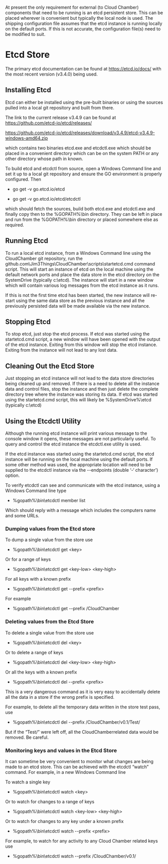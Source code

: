 At present the only requirement for external (to Cloud Chamber)
components that need to be running is an etcd persistent store. This can
be placed wherever is convenient but typically the local node is used.
The shipping configuration file assumes that the etcd instance is
running locally on the default ports. If this is not accurate, the
configuration file(s) need to be modified to suit.

# Etcd Store

The primary etcd documentation can be found at <https://etcd.io/docs/>
with the most recent version (v3.4.0) being used.

## Installing Etcd

Etcd can either be installed using the pre-built binaries or using the
sources pulled into a local git repository and built from there.

The link to the current release v3.4.9 can be found at
<https://github.com/etcd-io/etcd/releases/>

<https://github.com/etcd-io/etcd/releases/download/v3.4.9/etcd-v3.4.9-windows-amd64.zip>

which contains two binaries etcd.exe and etcdctl.exe which should be
placed in a convenient directory which can be on the system PATH or any
other directory whose path in known.

To build etcd and etcdctl from source, open a Windows Command line and
set it up to a local git repository and ensure the GO environment is
properly configured. Then

  - go get -v go.etcd.io/etcd

  - go get -v go.etcd.io/etcd/etcdctl

which should fetch the sources, build both etcd.exe and etcdctl.exe and
finally copy then to the %GOPATH%\\bin directory. They can be left in
place and run from the %GOPATH%\\bin directory or placed somewhere else
as required.

## Running Etcd

To run a local etcd instance, from a Windows Command line using the
CloudChamber git repository, run the
github.com\\Jim3Things\\CloudChamber\\scripts\\startetcd.cmd command
script. This will start an instance of etcd on the local machine using
the default network ports and place the data store in the etcd directory
on the SystemDrive (typically c:\\etcd). The instance will start in a
new window which will contain various log messages from the etcd
instance as it runs.

If this is not the first time etcd has been started, the new instance
will re-start using the same data store as the previous instance and all
the previously persisted data will be made available via the new
instance.

## Stopping Etcd

To stop etcd, just stop the etcd process. If etcd was started using the
startetcd.cmd script, a new window will have been opened with the output
of the etcd instance. Exiting from this window will stop the etcd
instance. Exiting from the instance will not lead to any lost data.

## Cleaning Out the Etcd Store

Just stopping an etcd instance will not lead to the data store
directories being cleaned up and removed. If there is a need to delete
all the instance data and control files, stop the instance and then just
delete the complete directory tree where the instance was storing its
data. If etcd was started using the startetcd.cmd script, this will
likely be %SystemDrive%\\etcd (typically c:\\etcd)

## Using the Etcdctl Utility

Although the running etcd instance will print various message to the
console window it opens, these messages are not particularly useful. To
query and control the etcd instance the etcdctl.exe utility is used.

If the etcd instance was started using the startetcd.cmd script, the
etcd instance will be running on the local machine using the default
ports. If some other method was used, the appropriate location will need
to be supplied to the etcdctl instance via the --endpoints (double ‘-‘
character’) option.

To verify etcdctl can see and communicate with the etcd instance, using
a Windows Command line type

  - %gopath%\\bin\\etcdctl member list

Which should reply with a message which includes the computers name and
some URLs.

### Dumping values from the Etcd store

To dump a single value from the store use

  - %gopath%\\bin\\etcdctl get \<key\>

Or for a range of keys

  - %gopath%\\bin\\etcdctl get \<key-low\> \<key-high\>

For all keys with a known prefix

  - %gopath%\\bin\\etcdctl get --prefix \<prefix\>

For example

  - %gopath%\\bin\\etcdctl get --prefix /CloudChamber

### Deleting values from the Etcd Store

To delete a single value from the store use

  - %gopath%\\bin\\etcdctl del \<key\>

Or to delete a range of keys

  - %gopath%\\bin\\etcdctl del \<key-low\> \<key-high\>

Or all the keys with a known prefix

  - %gopath%\\bin\\etcdctl del --prefix \<prefix\>

This is a very dangerous command as it is very easy to accidentally
delete all the data in a store if the wrong prefix is specified.

For example, to delete all the temporary data written in the store test
pass, use

  - %gopath%\\bin\\etcdctl del --prefix /CloudChamber/v0.1/Test/

But if the “Test/” were left off, all the CloudChamberrelated data would
be removed. Be careful.

### Monitoring keys and values in the Etcd Store

It can sometime be very convenient to monitor what changes are being
made to an etcd store. This can be achieved with the etcdctl “watch”
command. For example, in a new Windows Command line

To watch a single key

  - %gopath%\\bin\\etcdctl watch \<key\>

Or to watch for changes to a range of keys

  - %gopath%\\bin\\etcdctl watch \<key-low\> \<key-high\>

Or to watch for changes to any key under a known prefix

  - %gopath%\\bin\\etcdctl watch --prefix \<prefix\>

For example, to watch for any activity to any Cloud Chamber related keys
use

  - %gopath%\\bin\\etcdctl watch --prefix /CloudChamber/v0.1/

